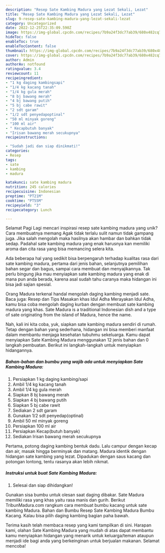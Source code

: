 ```yaml
---
description: "Resep Sate Kambing Madura yang Lezat Sekali, Lezat"
title: "Resep Sate Kambing Madura yang Lezat Sekali, Lezat"
slug: 9-resep-sate-kambing-madura-yang-lezat-sekali-lezat
category: Uncategorized
date: 2022-12-25T22:35:09.590Z
image: https://img-global.cpcdn.com/recipes/7b9a24f3dc77ab39/680x482cq70/sate-kambing-madura-foto-resep-utama.jpg
hideToc: false
enableToc: true
enableTocContent: false
thumbnail: https://img-global.cpcdn.com/recipes/7b9a24f3dc77ab39/680x482cq70/sate-kambing-madura-foto-resep-utama.jpg
cover: https://img-global.cpcdn.com/recipes/7b9a24f3dc77ab39/680x482cq70/sate-kambing-madura-foto-resep-utama.jpg
author: Admin
authorAv: notfound
ratingvalue: 3.4
reviewcount: 11
recipeingredient:
- "1 kg daging kambingsapi"
- "1/4 kg kacang tanah"
- "1/4 kg gula merah"
- "8 bj bawang merah"
- "4 bj bawang putih"
- "5 bj cabe rawit"
- "2 sdt garam"
- "1/2 sdt penyedapoptinal"
- "50 ml minyak goreng"
- "100 ml air"
- " Kecapbutuh banyak"
- "Irisan bawang merah secukupnya"
recipeinstructions:

- "Sudah jadi dan siap dinikmati!"
categories:
- Resep
tags:
- sate
- kambing
- madura

katakunci: sate kambing madura 
nutrition: 245 calories
recipecuisine: Indonesian
preptime: "PT21M"
cooktime: "PT55M"
recipeyield: "3"
recipecategory: Lunch

---
```



Selamat Pagi Lagi mencari inspirasi resep sate kambing madura yang unik? Cara membuatnya memang Agak tidak terlalu sulit namun tidak gampang juga. Jika salah mengolah maka hasilnya akan hambar dan bahkan tidak sedap. Padahal sate kambing madura yang enak harusnya kan memiliki aroma dan cita rasa yang bisa memancing selera kita.


Ada beberapa hal yang sedikit bisa berpengaruh terhadap kualitas rasa dari sate kambing madura, pertama dari jenis bahan, selanjutnya pemilihan bahan segar dan bagus, sampai cara membuat dan menyajikannya. Tak perlu bingung jika mau menyiapkan sate kambing madura yang enak di mana pun anda berada, karena asal sudah tahu caranya maka hidangan ini bisa jadi sajian spesial.

Orang Madura terkenal handal mengolah daging kambing menjadi sate. Baca juga: Resep dan Tips Masakan khas Idul Adha Merayakan Idul Adha, kamu bisa coba mengolah daging kurban dengan membuat sate kambing madura yang khas. Sate Madura is a traditional Indonesian dish and a type of sate originating from the island of Madura, hence the name.


Nah, kali ini kita coba, yuk, siapkan sate kambing madura sendiri di rumah. Tetap dengan bahan yang sederhana, hidangan ini bisa memberi manfaat dalam membantu menjaga kesehatan tubuhmu sekeluarga. Kamu dapat menyiapkan Sate Kambing Madura menggunakan 12 jenis bahan dan 0 langkah pembuatan. Berikut ini langkah-langkah untuk menyiapkan hidangannya.

<!--inarticleads1-->

##### Bahan-bahan dan bumbu yang wajib ada untuk menyiapkan Sate Kambing Madura:

1. Persiapkan 1 kg daging kambing/sapi
1. Ambil 1/4 kg kacang tanah
1. Ambil 1/4 kg gula merah
1. Siapkan 8 bj bawang merah
1. Siapkan 4 bj bawang putih
1. Siapkan 5 bj cabe rawit
1. Sediakan 2 sdt garam
1. Gunakan 1/2 sdt penyedap(optinal)
1. Ambil 50 ml minyak goreng
1. Persiapkan 100 ml air
1. Persiapkan  Kecap(butuh banyak)
1. Sediakan Irisan bawang merah secukupnya


Pertama, potong daging kambing bentuk dadu. Lalu campur dengan kecap dan air, masak hingga berminyak dan matang. Madura identik dengan hidangan sate kambing yang lezat. Dipadukan dengan saus kacang dan potongan lontong, tentu rasanya akan lebih nikmat. 

<!--inarticleads2-->

##### Instruksi untuk buat Sate Kambing Madura:


1. Selesai dan siap dihidangkan!

Gunakan sisa bumbu untuk olesan saat daging dibakar. Sate Madura memiliki rasa yang khas yaitu rasa manis dan gurih. Berikut TribunMadura.com rangkum cara membuat bumbu kacang untuk sate kambing Madura. Bahan dan Bumbu Resep Sate Kambing Madura Bumbu Kacang. Kalau bisa pilih daging kambing bagian paha bawah. 

Terima kasih telah membaca resep yang kami tampilkan di sini. Harapan kami, olahan Sate Kambing Madura yang mudah di atas dapat membantu kamu menyiapkan hidangan yang menarik untuk keluarga/teman ataupun menjadi ide bagi anda yang berkeinginan untuk berjualan makanan. Selamat mencoba!
